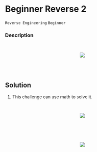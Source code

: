 # Beginner Reverse 2
`Reverse Engineering`
`Beginner`

### Description
<br>
<p align="center">
  <img src="https://user-images.githubusercontent.com/117136072/230562616-b1554606-0d96-4eaf-8440-6bea6799dc8b.png">
</p>
<br><br>


## Solution
1. This challenge can use math to solve it.
<br>
<p align="center">
  <img src="https://user-images.githubusercontent.com/117136072/230563952-6367d646-542e-44bb-9077-c52314815f71.png">
</p>
<br><br>

<br>
<p align="center">
  <img src="https://user-images.githubusercontent.com/117136072/230564111-153258e7-79a7-403b-82b7-47ba839e0bc6.png">
</p>
<br><br>

